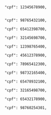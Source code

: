 
        "cpf": 12345678900,
      
       
        "cpf": 98765432100,
       
        "cpf": 65412398700,
        
        "cpf": 32145698700,
        
        "cpf": 12398765400,
      
        "cpf": 45612378900,
        
        "cpf": 78965412300,
        
        "cpf": 98732165400,
        
        "cpf": 65478932100,
        
        "cpf": 32165498700,
        
        "cpf": 65432178900,
        
        "cpf": 98760254301,
        

